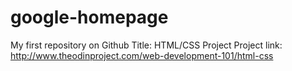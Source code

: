 google-homepage
===============

My first repository on Github
Title: HTML/CSS Project
Project link: http://www.theodinproject.com/web-development-101/html-css

